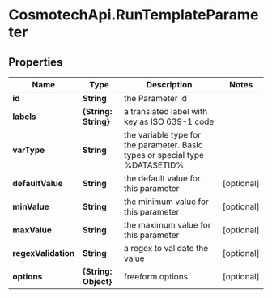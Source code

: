 # CosmotechApi.RunTemplateParameter

## Properties

Name | Type | Description | Notes
------------ | ------------- | ------------- | -------------
**id** | **String** | the Parameter id | 
**labels** | **{String: String}** | a translated label with key as ISO 639-1 code | 
**varType** | **String** | the variable type for the parameter. Basic types or special type %DATASETID% | 
**defaultValue** | **String** | the default value for this parameter | [optional] 
**minValue** | **String** | the minimum value for this parameter | [optional] 
**maxValue** | **String** | the maximum value for this parameter | [optional] 
**regexValidation** | **String** | a regex to validate the value | [optional] 
**options** | **{String: Object}** | freeform options | [optional] 


